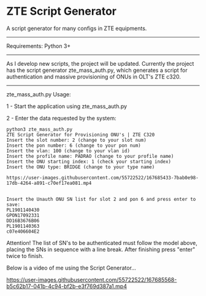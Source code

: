 # ZTE Script Generator
A script generator for many configs in ZTE equipments.

---

Requirements: Python 3+

---
As I develop new scripts, the project will be updated.
Currently the project has the script generator zte_mass_auth.py, which generates a script for authentication and massive provisioning of ONUs in OLT's ZTE c320.

---
zte_mass_auth.py Usage:

1 - Start the application using zte_mass_auth.py

2 - Enter the data requested by the system:
```console
python3 zte_mass_auth.py
ZTE Script Generator for Provisioning ONU's | ZTE C320
Insert the slot number: 2 (change to your slot num)
Insert the pon number: 6 (change to your pon num)
Insert the vlan: 100 (change to your vlan id)
Insert the profile name: PADRAO (change to your profile name)
Insert the ONU starting index: 1 (check your starting index)
Insert the ONU type: BRIDGE (change to your type name)

https://user-images.githubusercontent.com/55722522/167685433-7bab0e98-17db-4264-a891-c70ef17ea081.mp4


Insert the Unauth ONU SN list for slot 2 and pon 6 and press enter to save:
PL1901140430
GPON17092331
DD16B3676B06
PL1901140363
c07e406604E2
```
Attention! The list of SN's to be authenticated must follow the model above, placing the SNs in sequence with a line break. After finishing press "enter" twice to finish.

Below is a video of me using the Script Generator...


https://user-images.githubusercontent.com/55722522/167685568-b5c62b17-041b-4c94-bf2b-e3f769d387a1.mp4

